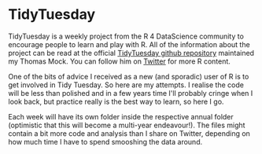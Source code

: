 # TidyTuesday
TidyTuesday is a weekly project from the R 4 DataScience community to encourage people to learn and play with R. All of the information about the project can be read at the official [TidyTuesday github repository](https://github.com/rfordatascience/tidytuesday) maintained my Thomas Mock. You can follow him on [Twitter](https://twitter.com/thomas_mock) for more R content.

One of the bits of advice I received as a new (and sporadic) user of R is to get involved in Tidy Tuesday. So here are my attempts. I realise the code will be less than polished and in a few years time I'll probably cringe when I look back, but practice really is the best way to learn, so here I go.

Each week will have its own folder inside the respective annual folder (optimistic that this will become a multi-year endeavour!). The files might contain a bit more code and analysis than I share on Twitter, depending on how much time I have to spend smooshing the data around.

